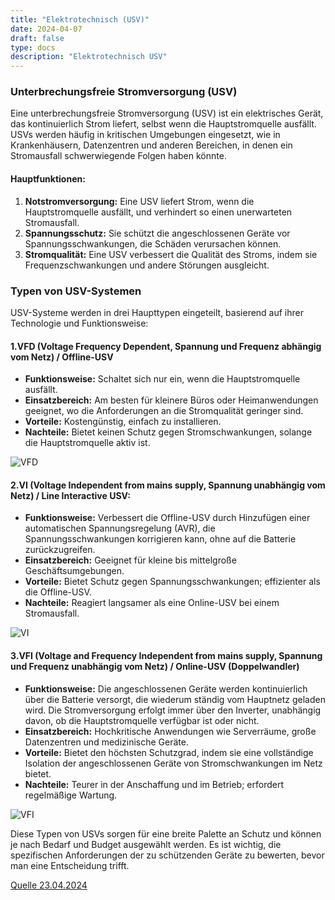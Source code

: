 ```yaml
---
title: "Elektrotechnisch (USV)"
date: 2024-04-07
draft: false
type: docs
description: "Elektrotechnisch USV"
---
```


### Unterbrechungsfreie Stromversorgung (USV)

Eine unterbrechungsfreie Stromversorgung (USV) ist ein elektrisches Gerät, das kontinuierlich Strom liefert, selbst wenn die Hauptstromquelle ausfällt. USVs werden häufig in kritischen Umgebungen eingesetzt, wie in Krankenhäusern, Datenzentren und anderen Bereichen, in denen ein Stromausfall schwerwiegende Folgen haben könnte.

#### Hauptfunktionen:
1. **Notstromversorgung:** Eine USV liefert Strom, wenn die Hauptstromquelle ausfällt, und verhindert so einen unerwarteten Stromausfall.
2. **Spannungsschutz:** Sie schützt die angeschlossenen Geräte vor Spannungsschwankungen, die Schäden verursachen können.
3. **Stromqualität:** Eine USV verbessert die Qualität des Stroms, indem sie Frequenzschwankungen und andere Störungen ausgleicht.

### Typen von USV-Systemen

USV-Systeme werden in drei Haupttypen eingeteilt, basierend auf ihrer Technologie und Funktionsweise:

#### 1.VFD (Voltage Frequency Dependent, Spannung und Frequenz abhängig vom Netz) / Offline-USV
- **Funktionsweise:** Schaltet sich nur ein, wenn die Hauptstromquelle ausfällt.
- **Einsatzbereich:** Am besten für kleinere Büros oder Heimanwendungen geeignet, wo die Anforderungen an die Stromqualität geringer sind.
- **Vorteile:** Kostengünstig, einfach zu installieren.
- **Nachteile:** Bietet keinen Schutz gegen Stromschwankungen, solange die Hauptstromquelle aktiv ist.

![VFD](https://www.schrack-technik.de/fileadmin/_processed_/9/6/csm_Off-Line_VFD__Voltage_and_Frequency_Dependent__abc4ebb30c.png)

#### 2.VI (Voltage Independent from mains supply, Spannung unabhängig vom Netz) / Line Interactive USV:
- **Funktionsweise:** Verbessert die Offline-USV durch Hinzufügen einer automatischen Spannungsregelung (AVR), die Spannungsschwankungen korrigieren kann, ohne auf die Batterie zurückzugreifen.
- **Einsatzbereich:** Geeignet für kleine bis mittelgroße Geschäftsumgebungen.
- **Vorteile:** Bietet Schutz gegen Spannungsschwankungen; effizienter als die Offline-USV.
- **Nachteile:** Reagiert langsamer als eine Online-USV bei einem Stromausfall.

![VI](https://www.schrack-technik.de/fileadmin/_processed_/6/b/csm_Line_Interactive_VI___Voltage_Independent__d423b606ae.png)

#### 3.VFI (Voltage and Frequency Independent from mains supply, Spannung und Frequenz unabhängig vom Netz) / Online-USV (Doppelwandler)

- **Funktionsweise:** Die angeschlossenen Geräte werden kontinuierlich über die Batterie versorgt, die wiederum ständig vom Hauptnetz geladen wird. Die Stromversorgung erfolgt immer über den Inverter, unabhängig davon, ob die Hauptstromquelle verfügbar ist oder nicht.
- **Einsatzbereich:** Hochkritische Anwendungen wie Serverräume, große Datenzentren und medizinische Geräte.
- **Vorteile:** Bietet den höchsten Schutzgrad, indem sie eine vollständige Isolation der angeschlossenen Geräte von Stromschwankungen im Netz bietet.
- **Nachteile:** Teurer in der Anschaffung und im Betrieb; erfordert regelmäßige Wartung.

![VFI](https://www.schrack-technik.de/fileadmin/_processed_/9/6/csm_Off-Line_VFD__Voltage_and_Frequency_Dependent__abc4ebb30c.png)

Diese Typen von USVs sorgen für eine breite Palette an Schutz und können je nach Bedarf und Budget ausgewählt werden. Es ist wichtig, die spezifischen Anforderungen der zu schützenden Geräte zu bewerten, bevor man eine Entscheidung trifft.

[Quelle 23.04.2024](https://www.schrack-technik.de/know-how/netzwerktechnik/netzwerktechnik-usv/usv/was-ist-eine-usv)